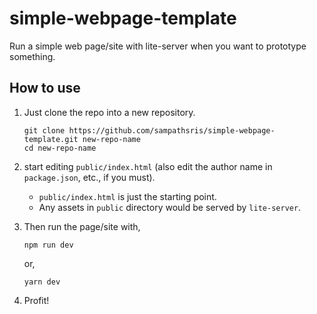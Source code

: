 # simple-webpage-template
Run a simple web page/site with lite-server when you want to prototype something.

## How to use

1. Just clone the repo into a new repository.

    ```
    git clone https://github.com/sampathsris/simple-webpage-template.git new-repo-name
    cd new-repo-name
    ```

2. start editing `public/index.html` (also edit the author name in `package.json`, etc., if you must).
    - `public/index.html` is just the starting point.
    - Any assets in `public` directory would be served by `lite-server`.

3. Then run the page/site with,

    ```
    npm run dev
    ```

    or,

    ```
    yarn dev
    ```

4. Profit!
